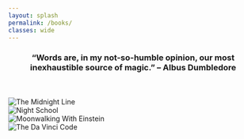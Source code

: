 ```yaml
---
layout: splash
permalink: /books/
classes: wide
---
```

<h3 align="center" class="quotations">“Words are, in my not-so-humble opinion, our most inexhaustible source of magic.” – Albus Dumbledore</h3>
<br/><br/>

<div class="box">
  
  <div class="imgleft">
  <img src="https://www.jackreacher.com/wp-content/uploads/2020/08/jack_reacher_jacket_uk_the_midnight_line@2x.jpg" alt = "The Midnight Line">
  </div>
  
  <div class="imgright">
  <img src="https://www.jackreacher.com/wp-content/uploads/2020/08/jack_reacher_jacket_uk_night_school@2x.jpg" alt = "Night School">
  </div>
  
  
</div>

<div class="box">
  
  <div class="imgleft">
  <img src="https://en.wikipedia.org/wiki/Moonwalking_with_Einstein#/media/File:Moonwalking_with_einstein.jpg" alt = "Moonwalking With Einstein">
  </div>
  
  <div class="imgright">
  <img src="https://images-na.ssl-images-amazon.com/images/I/61voOxiNf9L.jpg" alt = "The Da Vinci Code">
  </div>
  
  
</div>


